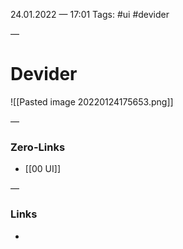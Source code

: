 24.01.2022 — 17:01
Tags: #ui #devider

—
# Devider

![[Pasted image 20220124175653.png]]


—
### Zero-Links
- [[00 UI]]

—
### Links
- 